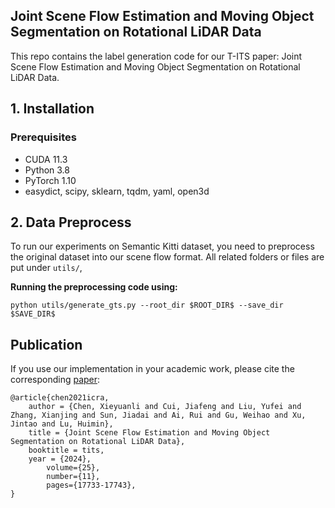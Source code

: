 ## Joint Scene Flow Estimation and Moving Object Segmentation on Rotational LiDAR Data

This repo contains the label generation code for our T-ITS paper: Joint Scene Flow Estimation and Moving Object Segmentation on Rotational LiDAR Data.


## 1. Installation

### Prerequisites

- CUDA 11.3
- Python 3.8
- PyTorch 1.10
- easydict, scipy, sklearn, tqdm, yaml, open3d

## 2. Data Preprocess

To run our experiments on Semantic Kitti dataset, you need to preprocess the original dataset into our scene flow format. All related folders or files are put under `utils/`,

**Running the preprocessing code using:**

```
python utils/generate_gts.py --root_dir $ROOT_DIR$ --save_dir $SAVE_DIR$
```

## Publication
If you use our implementation in your academic work, please cite the corresponding [paper](https://ieeexplore.ieee.org/stamp/stamp.jsp?tp=&arnumber=10623536):

	@article{chen2021icra,
		author = {Chen, Xieyuanli and Cui, Jiafeng and Liu, Yufei and Zhang, Xianjing and Sun, Jiadai and Ai, Rui and Gu, Weihao and Xu, Jintao and Lu, Huimin},
		title = {Joint Scene Flow Estimation and Moving Object Segmentation on Rotational LiDAR Data},
		booktitle = tits,
		year = {2024},
	        volume={25},
	        number={11},
	        pages={17733-17743},
	}

